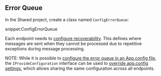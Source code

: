 ## Error Queue

In the Shared project, create a class named `ConfigErrorQueue`:

snippet:ConfigErrorQueue

Each endpoint needs to [configure recoverability](/nservicebus/recoverability/). This defines where messages are sent when they cannot be processed due to repetitive exceptions during message processing.

NOTE: While it is possible to [configure the error queue in an App.config file](/nservicebus/recoverability/), the `IProvideConfiguration` interface can be used to [override app.config settings](/nservicebus/hosting/custom-configuration-providers.md), which allows sharing the same configuration across all endpoints.

